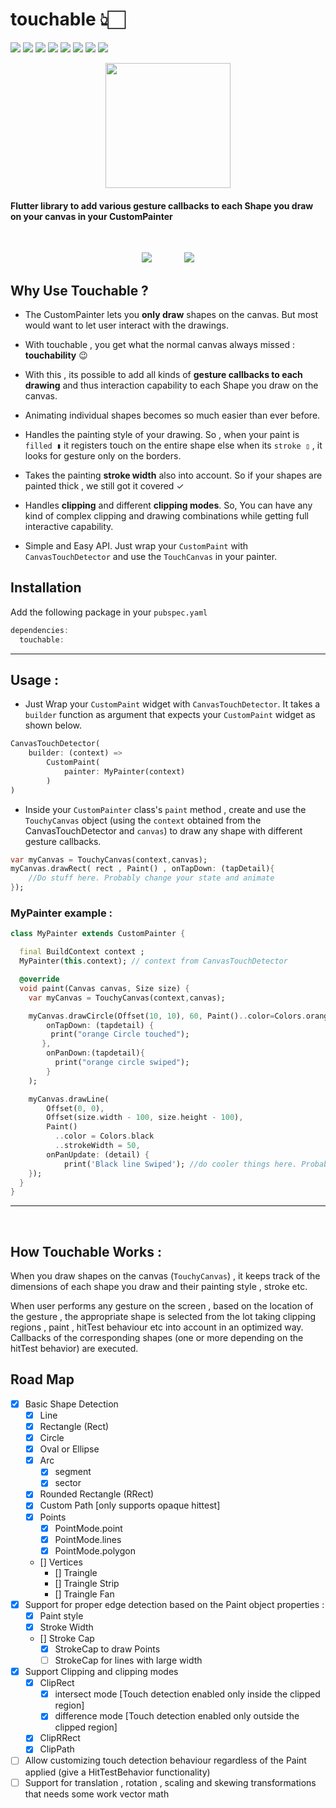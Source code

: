# touchable 👆🏻 

[![](https://img.shields.io/pub/v/touchable)]()
[![](https://img.shields.io/badge/package-flutter-blue)]()
[![](https://img.shields.io/github/license/nateshmbhat/touchable)]()
[![](https://img.shields.io/github/stars/nateshmbhat/touchable)]()
[![](https://img.shields.io/github/forks/nateshmbhat/touchable)]()
[![](https://img.shields.io/twitter/url?style=social&url=https%3A%2F%2Fgithub.com%2Fnateshmbhat%2Ftouchable)](https://twitter.com/intent/tweet?text=Wow:&url=https%3A%2F%2Fgithub.com%2Fnateshmbhat%2Ftouchable)
[![](https://img.shields.io/github/languages/code-size/nateshmbhat/touchable)]()
[![](https://img.shields.io/badge/author-nateshmbhat-green.svg)](https://github.com/nateshmbhat)




<p align="center">
<img width="200" src="https://svgshare.com/i/KCn.svg"/>
</p>


#### Flutter library to add various **gesture callbacks** to each **Shape** you draw on your canvas in your CustomPainter
<br />

<p align="center">
<img src="https://i.imgur.com/0Ft9FHJ.gif"/>
&nbsp; &nbsp;
&nbsp; &nbsp;
&nbsp; &nbsp;
<img src="https://i.imgur.com/Un41cTo.gif"/>
</p>



## Why Use **Touchable** ? 
- The CustomPainter lets you **only draw** shapes on the canvas. But most would want to let user interact with the drawings.

- With touchable , you get what the normal canvas always missed : **touchability** 😉
- With this , its possible to add all kinds of **gesture callbacks to each drawing** and thus interaction capability to each Shape you draw on the canvas.
- Animating individual shapes becomes so much easier  than ever before.
- Handles the painting style of your drawing. So , when your paint is `filled ▮` it registers touch on the entire shape else when its `stroke ▯` , it looks for gesture only on the borders.
- Takes the painting **stroke width** also into account. So if your shapes are painted thick , we still got it covered ✓

- Handles **clipping** and different **clipping modes**. So, You can have any kind of complex clipping and drawing combinations while getting full interactive capability.
- Simple and Easy API. Just wrap your `CustomPaint` with `CanvasTouchDetector` and use the `TouchCanvas` in your painter.


## Installation
Add the following package in your `pubspec.yaml`
```dart
dependencies:
  touchable:
```



---

## Usage :

- Just Wrap your `CustomPaint` widget with `CanvasTouchDetector`. It takes a `builder` function as argument that expects your `CustomPaint` widget as shown below.

```dart
CanvasTouchDetector(
    builder: (context) => 
        CustomPaint(
            painter: MyPainter(context)
        )
)
```
+ Inside your `CustomPainter` class's `paint` method , create and use the `TouchyCanvas` object (using the `context` obtained from the CanvasTouchDetector and `canvas`) to draw any shape with different gesture callbacks.

```dart
var myCanvas = TouchyCanvas(context,canvas);
myCanvas.drawRect( rect , Paint() , onTapDown: (tapDetail){
    //Do stuff here. Probably change your state and animate
});
```

### MyPainter example :

```dart
class MyPainter extends CustomPainter {

  final BuildContext context ;
  MyPainter(this.context); // context from CanvasTouchDetector

  @override
  void paint(Canvas canvas, Size size) {
    var myCanvas = TouchyCanvas(context,canvas); 

    myCanvas.drawCircle(Offset(10, 10), 60, Paint()..color=Colors.orange ,
        onTapDown: (tapdetail) {
         print("orange Circle touched");
       },
        onPanDown:(tapdetail){
          print("orange circle swiped");
        } 
    );

    myCanvas.drawLine(
        Offset(0, 0),
        Offset(size.width - 100, size.height - 100),
        Paint()
          ..color = Colors.black
          ..strokeWidth = 50, 
        onPanUpdate: (detail) {
            print('Black line Swiped'); //do cooler things here. Probably change app state or animate
    });
  }
}
```

---
<br />

## How Touchable Works : 
When you draw shapes on the canvas (`TouchyCanvas`) , it keeps track of the dimensions of each shape you draw and their painting style , stroke etc. 

When user performs any gesture on the screen , based on the location of the gesture , the appropriate shape is selected from the lot taking clipping regions , paint , hitTest behaviour etc into account in an optimized way. Callbacks of the corresponding shapes (one or more depending on the hitTest behavior) are executed.


## Road Map
- [x] Basic Shape Detection
  - [x] Line
  - [x] Rectangle (Rect)
  - [x] Circle 
  - [x] Oval or Ellipse
  - [x] Arc
    - [x] segment
    - [x] sector 
  - [x] Rounded Rectangle (RRect)
  - [x] Custom Path [only supports opaque hittest]
  - [x] Points
    - [x] PointMode.point
    - [x] PointMode.lines
    - [x] PointMode.polygon
  - [] Vertices
    - [] Traingle
    - [] Traingle Strip
    - [] Traingle Fan
- [x] Support for proper edge detection based on the Paint object properties :
  - [x] Paint style
  - [x] Stroke Width
  - [] Stroke Cap
    - [x] StrokeCap to draw Points
    - [ ] StrokeCap for lines with large width
- [x] Support Clipping and clipping modes
  - [x] ClipRect
    - [x] intersect mode [Touch detection enabled only inside the clipped region]
    - [x] difference mode [Touch detection enabled only outside the clipped region]
  - [x] ClipRRect
  - [x] ClipPath
- [ ] Allow customizing touch detection behaviour regardless of the Paint applied (give a HitTestBehavior functionality)
- [ ] Support for translation , rotation , scaling and skewing transformations that needs some work  vector math